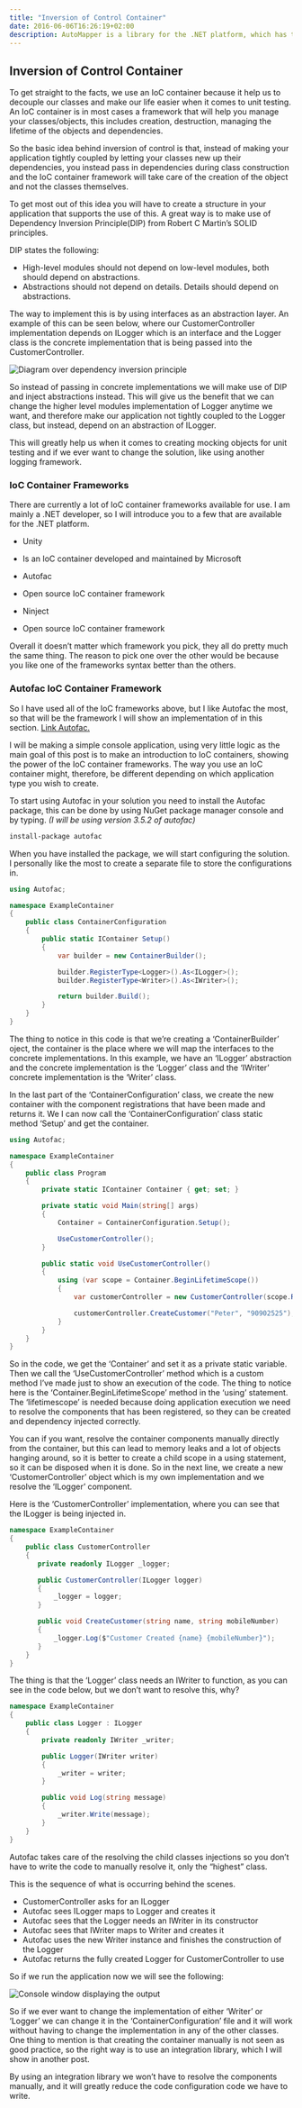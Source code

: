 ```yaml
---
title: "Inversion of Control Container"
date: 2016-06-06T16:26:19+02:00
description: AutoMapper is a library for the .NET platform, which has the task of mapping an object to another. The usefulness comes when working with views or APIs where data must be presented or sent. In the provided cases, one uses view models for view rendering, or data transfer objects when working with APIs.
---
```


## Inversion of Control Container

To get straight to the facts, we use an IoC container because it help us to decouple our classes and make our life easier when it comes to unit testing. An IoC container is in most cases a framework that will help you manage your classes/objects, this includes creation, destruction, managing the lifetime of the objects and dependencies.

So the basic idea behind inversion of control is that, instead of making your application tightly coupled by letting your classes new up their dependencies, you instead pass in dependencies during class construction and the IoC container framework will take care of the creation of the object and not the classes themselves.

To get most out of this idea you will have to create a structure in your application that supports the use of this. A great way is to make use of Dependency Inversion Principle(DIP) from Robert C Martin’s SOLID principles.

DIP states the following:

* High-level modules should not depend on low-level modules, both should depend on abstractions.
* Abstractions should not depend on details. Details should depend on abstractions.

The way to implement this is by using interfaces as an abstraction layer. An example of this can be seen below, where our CustomerController implementation depends on ILogger which is an interface and the Logger class is the concrete implementation that is being passed into the CustomerController.

![Diagram over dependency inversion principle](/blogpost/48edc857-8c84-4812-b5ac-243d24acfd9c.png)

So instead of passing in concrete implementations we will make use of DIP and inject abstractions instead. This will give us the benefit that we can change the higher level modules implementation of Logger anytime we want, and therefore make our application not tightly coupled to the Logger class, but instead, depend on an abstraction of ILogger.

This will greatly help us when it comes to creating mocking objects for unit testing and if we ever want to change the solution, like using another logging framework.

### IoC Container Frameworks

There are currently a lot of IoC container frameworks available for use. I am mainly a .NET developer, so I will introduce you to a few that are available for the .NET platform.

* Unity

* Is an IoC container developed and maintained by Microsoft

* Autofac

* Open source IoC container framework

* Ninject

* Open source IoC container framework

Overall it doesn’t matter which framework you pick, they all do pretty much the same thing. The reason to pick one over the other would be because you like one of the frameworks syntax better than the others.

### Autofac IoC Container Framework

So I have used all of the IoC frameworks above, but I like Autofac the most, so that will be the framework I will show an implementation of in this section. [Link Autofac.](http://autofac.readthedocs.io/)

I will be making a simple console application, using very little logic as the main goal of this post is to make an introduction to IoC containers, showing the power of the IoC container frameworks. The way you use an IoC container might, therefore, be different depending on which application type you wish to create.

To start using Autofac in your solution you need to install the Autofac package, this can be done by using NuGet package manager console and by typing. _(I will be using version 3.5.2 of autofac)_

``` sh
install-package autofac
```

When you have installed the package, we will start configuring the solution. I personally like the most to create a separate file to store the configurations in.

```C#
using Autofac;

namespace ExampleContainer
{
    public class ContainerConfiguration
    {
        public static IContainer Setup()
        {
            var builder = new ContainerBuilder();

            builder.RegisterType<Logger>().As<ILogger>();
            builder.RegisterType<Writer>().As<IWriter>();

            return builder.Build();
        }
    }
}
```

The thing to notice in this code is that we’re creating a ‘ContainerBuilder’ oject, the container is the place where we will map the interfaces to the concrete implementations. In this example, we have an ‘ILogger’ abstraction and the concrete implementation is the ‘Logger’ class and the ‘IWriter’ concrete implementation is the ‘Writer’ class.

In the last part of the ‘ContainerConfiguration’ class, we create the new container with the component registrations that have been made and returns it. We I can now call the ‘ContainerConfiguration’ class static method ‘Setup’ and get the container.

```C#
using Autofac;

namespace ExampleContainer
{
    public class Program
    {
        private static IContainer Container { get; set; }

        private static void Main(string[] args)
        {
            Container = ContainerConfiguration.Setup();

            UseCustomerController();
        }

        public static void UseCustomerController()
        {
            using (var scope = Container.BeginLifetimeScope())
            {
                var customerController = new CustomerController(scope.Resolve<ILogger>());

                customerController.CreateCustomer("Peter", "90902525");
            }
        }
    }
}
```

So in the code, we get the ‘Container’ and set it as a private static variable. Then we call the ‘UseCustomerController’ method which is a custom method I’ve made just to show an execution of the code. The thing to notice here is the ‘Container.BeginLifetimeScope’ method in the ‘using’ statement. The ‘lifetimescope’ is needed because doing application execution we need to resolve the components that has been registered, so they can be created and dependency injected correctly.

You can if you want, resolve the container components manually directly from the container, but this can lead to memory leaks and a lot of objects hanging around, so it is better to create a child scope in a using statement, so it can be disposed when it is done. So in the next line, we create a new ‘CustomerController’ object which is my own implementation and we resolve the ‘ILogger’ component.

Here is the ‘CustomerController’ implementation, where you can see that the ILogger is being injected in.

```C#
namespace ExampleContainer
{
	public class CustomerController
	{
	   private readonly ILogger _logger;

	   public CustomerController(ILogger logger)
	   {
	       _logger = logger;
	   }

	   public void CreateCustomer(string name, string mobileNumber)
	   {
	       _logger.Log($"Customer Created {name} {mobileNumber}");
	   }
	}
}

```
    
The thing is that the ‘Logger’ class needs an IWriter to function, as you can see in the code below, but we don’t want to resolve this, why?

```C#
namespace ExampleContainer
{
    public class Logger : ILogger
    {
        private readonly IWriter _writer;

        public Logger(IWriter writer)
        {
            _writer = writer;
        }

        public void Log(string message)
        {
            _writer.Write(message);
        }
    }
}
```

Autofac takes care of the resolving the child classes injections so you don’t have to write the code to manually resolve it, only the “highest” class.

This is the sequence of what is occurring behind the scenes.

* CustomerController asks for an ILogger
* Autofac sees ILogger maps to Logger and creates it
* Autofac sees that the Logger needs an IWriter in its constructor
* Autofac sees that IWriter maps to Writer and creates it
* Autofac uses the new Writer instance and finishes the construction of the Logger
* Autofac returns the fully created Logger for CustomerController to use

So if we run the application now we will see the following:

![Console window displaying the output](/blogpost/cc14547f-eac5-441d-8f68-b77c710200d6.png)

So if we ever want to change the implementation of either ‘Writer’ or ‘Logger’ we can change it in the ‘ContainerConfiguration’ file and it will work without having to change the implementation in any of the other classes. One thing to mention is that creating the container manually is not seen as good practice, so the right way is to use an integration library, which I will show in another post.

By using an integration library we won’t have to resolve the components manually, and it will greatly reduce the code configuration code we have to write.
